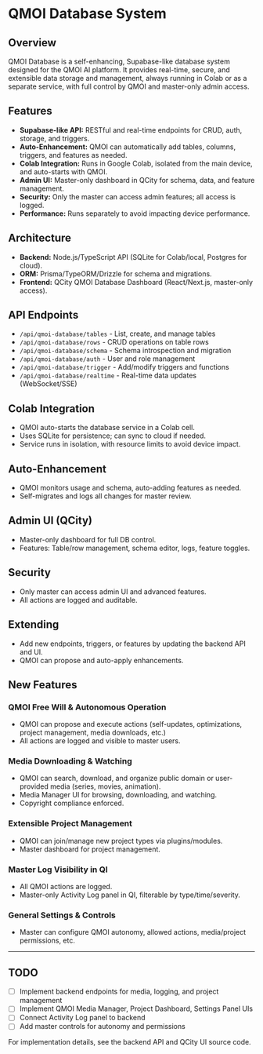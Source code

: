 # QMOI Database System

## Overview

QMOI Database is a self-enhancing, Supabase-like database system designed for the QMOI AI platform. It provides real-time, secure, and extensible data storage and management, always running in Colab or as a separate service, with full control by QMOI and master-only admin access.

## Features

- **Supabase-like API:** RESTful and real-time endpoints for CRUD, auth, storage, and triggers.
- **Auto-Enhancement:** QMOI can automatically add tables, columns, triggers, and features as needed.
- **Colab Integration:** Runs in Google Colab, isolated from the main device, and auto-starts with QMOI.
- **Admin UI:** Master-only dashboard in QCity for schema, data, and feature management.
- **Security:** Only the master can access admin features; all access is logged.
- **Performance:** Runs separately to avoid impacting device performance.

## Architecture

- **Backend:** Node.js/TypeScript API (SQLite for Colab/local, Postgres for cloud).
- **ORM:** Prisma/TypeORM/Drizzle for schema and migrations.
- **Frontend:** QCity QMOI Database Dashboard (React/Next.js, master-only access).

## API Endpoints

- `/api/qmoi-database/tables` - List, create, and manage tables
- `/api/qmoi-database/rows` - CRUD operations on table rows
- `/api/qmoi-database/schema` - Schema introspection and migration
- `/api/qmoi-database/auth` - User and role management
- `/api/qmoi-database/trigger` - Add/modify triggers and functions
- `/api/qmoi-database/realtime` - Real-time data updates (WebSocket/SSE)

## Colab Integration

- QMOI auto-starts the database service in a Colab cell.
- Uses SQLite for persistence; can sync to cloud if needed.
- Service runs in isolation, with resource limits to avoid device impact.

## Auto-Enhancement

- QMOI monitors usage and schema, auto-adding features as needed.
- Self-migrates and logs all changes for master review.

## Admin UI (QCity)

- Master-only dashboard for full DB control.
- Features: Table/row management, schema editor, logs, feature toggles.

## Security

- Only master can access admin UI and advanced features.
- All actions are logged and auditable.

## Extending

- Add new endpoints, triggers, or features by updating the backend API and UI.
- QMOI can propose and auto-apply enhancements.

## New Features

### QMOI Free Will & Autonomous Operation

- QMOI can propose and execute actions (self-updates, optimizations, project management, media downloads, etc.)
- All actions are logged and visible to master users.

### Media Downloading & Watching

- QMOI can search, download, and organize public domain or user-provided media (series, movies, animation).
- Media Manager UI for browsing, downloading, and watching.
- Copyright compliance enforced.

### Extensible Project Management

- QMOI can join/manage new project types via plugins/modules.
- Master dashboard for project management.

### Master Log Visibility in QI

- All QMOI actions are logged.
- Master-only Activity Log panel in QI, filterable by type/time/severity.

### General Settings & Controls

- Master can configure QMOI autonomy, allowed actions, media/project permissions, etc.

---

## TODO

- [ ] Implement backend endpoints for media, logging, and project management
- [ ] Implement QMOI Media Manager, Project Dashboard, Settings Panel UIs
- [ ] Connect Activity Log panel to backend
- [ ] Add master controls for autonomy and permissions

For implementation details, see the backend API and QCity UI source code.
